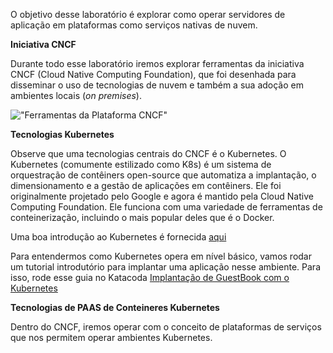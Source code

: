 O objetivo desse laboratório é explorar como operar servidores de aplicação em plataformas como serviços nativas de nuvem.

**Iniciativa CNCF**

Durante todo esse laboratório iremos explorar ferramentas da iniciativa CNCF (Cloud Native Computing Foundation), 
que foi desenhada para disseminar o uso de tecnologias de nuvem e também a sua adoção em ambientes locais (*on premises*).

!["Ferramentas da Plataforma CNCF"](https://landscape.cncf.io/images/landscape.png)

**Tecnologias Kubernetes**

Observe que uma tecnologias centrais do CNCF é o Kubernetes. 
O Kubernetes (comumente estilizado como K8s) é um sistema de orquestração de contêiners open-source que automatiza 
a implantação, o dimensionamento e a gestão de aplicações em contêiners.
Ele foi originalmente projetado pelo Google e agora é mantido pela Cloud Native Computing Foundation.
Ele funciona com uma variedade de ferramentas de conteinerização, incluindo o mais popular deles que é o Docker.

Uma boa introdução ao Kubernetes é fornecida [aqui](https://medium.com/google-cloud/kubernetes-101-pods-nodes-containers-and-clusters-c1509e409e16)

Para entendermos como Kubernetes opera em nível básico, vamos rodar um tutorial introdutório para implantar uma aplicação nesse ambiente.
Para isso, rode esse guia no Katacoda [Implantação de GuestBook com o Kubernetes](https://www.katacoda.com/courses/kubernetes/guestbook)


**Tecnologias de PAAS de Conteineres Kubernetes**

Dentro do CNCF, iremos operar com o conceito de plataformas de serviços que nos permitem operar ambientes Kubernetes.
